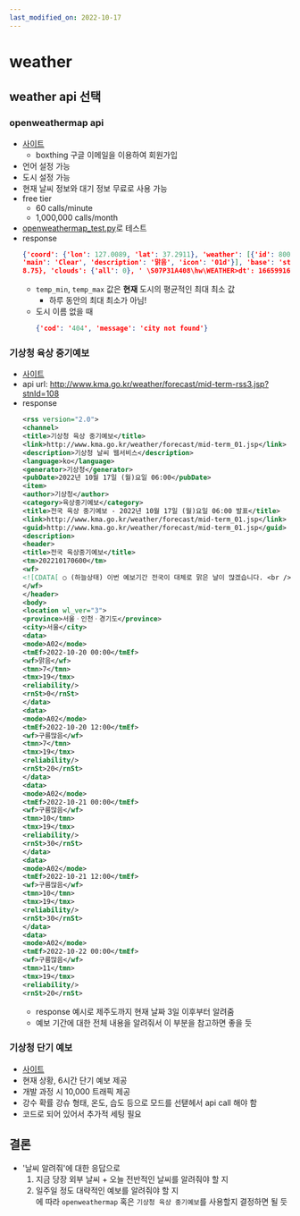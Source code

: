 ```yaml
---
last_modified_on: 2022-10-17
---
```

# weather
## weather api 선택
### openweathermap api
- [사이트](https://openweathermap.org/)
    - boxthing 구글 이메일을 이용하여 회원가입
- 언어 설정 가능
- 도시 설정 가능
- 현재 날씨 정보와 대기 정보 무료로 사용 가능
- free tier
    - 60 calls/minute
    - 1,000,000 calls/month
- [openweathermap_test.py](./openweathermap_test.py)로 테스트
- response
    ```json
    {'coord': {'lon': 127.0089, 'lat': 37.2911}, 'weather': [{'id': 800, 
    'main': 'Clear', 'description': '맑음', 'icon': '01d'}], 'base': 'stations', 'main': {'temp': 13.73, 'feels_like': 11.84, 'temp_min': 13.4, 'temp_max': 13.76, 'pressure': 1019, 'humidity': 26}, 'visibility': 10000, 'wind': {'speed': 3.6, 'deg': 310, 'gust': 8.75}, 'clouds'': 1019, 'humidity': 26}, 'vis, 'sys': {'type': 1, 'id': 8096, 'country': 'KR', 'sunrise': 1665956461, 'sunset': 1665996809}, 'timezoneibility': 10000, 'wind': {'spe': 'Suwon-si', 'cod': 200}ed': 3.6, 'deg': 310, 'gust': 
    8.75}, 'clouds': {'all': 0}, ' \S07P31A408\hw\WEATHER>dt': 1665991657, 'sys': {'type': 1, 'id': 8096, 'country': 'KR', 'sunrise': 1665956461, 'sunset': 1665996809}, 'timezone': 32400, 'id': 1835553, 'name': 'Suwon-si', 'cod': 200}   
    ```
    - `temp_min`, `temp_max` 값은 **현재** 도시의 평균적인 최대 최소 값
        - 하루 동안의 최대 최소가 아님!
    - 도시 이름 없을 때
        ```json
        {'cod': '404', 'message': 'city not found'}
        ```
### 기상청 육상 중기예보
- [사이트](https://www.data.go.kr/data/15059468/openapi.do)
- api url: http://www.kma.go.kr/weather/forecast/mid-term-rss3.jsp?stnId=108
- response
    ```xml
    <rss version="2.0">
    <channel>
    <title>기상청 육상 중기예보</title>
    <link>http://www.kma.go.kr/weather/forecast/mid-term_01.jsp</link>
    <description>기상청 날씨 웹서비스</description>
    <language>ko</language>
    <generator>기상청</generator>
    <pubDate>2022년 10월 17일 (월)요일 06:00</pubDate>
    <item>
    <author>기상청</author>
    <category>육상중기예보</category>
    <title>전국 육상 중기예보 - 2022년 10월 17일 (월)요일 06:00 발표</title>
    <link>http://www.kma.go.kr/weather/forecast/mid-term_01.jsp</link>
    <guid>http://www.kma.go.kr/weather/forecast/mid-term_01.jsp</guid>
    <description>
    <header>
    <title>전국 육상중기예보</title>
    <tm>202210170600</tm>
    <wf>
    <![CDATA[ ○ (하늘상태) 이번 예보기간 전국이 대체로 맑은 날이 많겠습니다. <br />○ (기온) 이번 예보기간 아침 기온은 3~14도, 낮 기온은 16~22도로 어제(16일, 아침최저기온 12~17도, 낮최고기온 18~26도)보다 낮겠습니다. <br /> 특히, 20일(목) 아침 기온은 내륙을 중심으로 5도 내외로 춥겠으니, 건강관리와 농작물 관리에 유의하기 바랍니다.<br />○ (주말전망) 22일(토)은 오전에 가끔 구름많다가 오후에는 맑아지겠고, 23일(일)은 전국이 대체로 맑겠으나, 강원영동은 구름많겠습니다. <br /> 아침 기온은 6~13도, 낮 기온은 17~22도가 되겠습니다. ]]>
    </wf>
    </header>
    <body>
    <location wl_ver="3">
    <province>서울ㆍ인천ㆍ경기도</province>
    <city>서울</city>
    <data>
    <mode>A02</mode>
    <tmEf>2022-10-20 00:00</tmEf>
    <wf>맑음</wf>
    <tmn>7</tmn>
    <tmx>19</tmx>
    <reliability/>
    <rnSt>0</rnSt>
    </data>
    <data>
    <mode>A02</mode>
    <tmEf>2022-10-20 12:00</tmEf>
    <wf>구름많음</wf>
    <tmn>7</tmn>
    <tmx>19</tmx>
    <reliability/>
    <rnSt>20</rnSt>
    </data>
    <data>
    <mode>A02</mode>
    <tmEf>2022-10-21 00:00</tmEf>
    <wf>구름많음</wf>
    <tmn>10</tmn>
    <tmx>19</tmx>
    <reliability/>
    <rnSt>30</rnSt>
    </data>
    <data>
    <mode>A02</mode>
    <tmEf>2022-10-21 12:00</tmEf>
    <wf>구름많음</wf>
    <tmn>10</tmn>
    <tmx>19</tmx>
    <reliability/>
    <rnSt>30</rnSt>
    </data>
    <data>
    <mode>A02</mode>
    <tmEf>2022-10-22 00:00</tmEf>
    <wf>구름많음</wf>
    <tmn>11</tmn>
    <tmx>19</tmx>
    <reliability/>
    <rnSt>20</rnSt>
    ```
    - response 예시로 제주도까지 현재 날짜 3일 이후부터 알려줌
    - 예보 기간에 대한 전체 내용을 알려줘서 이 부분을 참고하면 좋을 듯

### 기상청 단기 예보
- [사이트](https://www.data.go.kr/data/15084084/openapi.do)
- 현재 상황, 6시간 단기 예보 제공
- 개발 과정 시 10,000 트래픽 제공
- 강수 확률 강슈 형태, 온도, 습도 등으로 모드를 선탣헤서 api call 해야 함
- 코드로 되어 있어서 추가적 세팅 필요

## 결론
- '날씨 알려줘'에 대한 응답으로
    1. 지금 당장 외부 날씨 + 오늘 전반적인 날씨를 알려줘야 할 지
    2. 일주일 정도 대략적인 예보를 알려줘야 할 지  
    에 따라 `openweathermap` 혹은 `기상청 육상 중기예보`를 사용할지 결정하면 될 듯